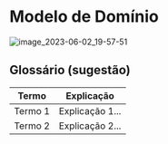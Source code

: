 # Modelo de Domínio

![image_2023-06-02_19-57-51](https://github.com/tads-cnat/trabalhos-voluntarios/assets/112009958/9083b26f-480f-471b-9c79-a5d154207c63)

## Glossário (sugestão)

|  Termo  |  Explicação  |
| ------- | ------------ |
| Termo 1 | Explicação 1... |
| Termo 2 | Explicação 2... |
